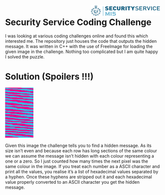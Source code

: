 
<img align='right' height='35' width='225' src="code/logo.png" />

# Security Service Coding Challenge

I was looking at various coding challenges online and found this which interested me. The repository just houses the code that outputs the hidden message. It was written in C++ with the use of FreeImage for loading the given image in the challenge. Nothing too complicated but I am quite happy I solved the puzzle.

# Solution (Spoilers !!!)

<img src='code/puzzle.png'/>

Given this image the challenge tells you to find a hidden message. As its size isn’t even and because each row has long sections of the same colour we can assume the message isn’t hidden with each colour representing a one or a zero. So I just counted how many times the next pixel was the same colour in the image. If you treat each number as a ASCII character and print all the values, you realise it’s a list of hexadecimal values separated by a hyphen. Once these hyphens are stripped out it and each hexadecimal value properly converted to an ASCII character you get the hidden message.